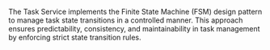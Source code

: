The Task Service implements the Finite State Machine (FSM) design pattern to manage task state transitions in a controlled manner.
This approach ensures predictability, consistency, and maintainability in task management by enforcing strict state transition rules.
